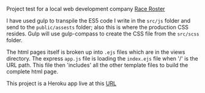 Project test for a local web development company [Race Roster](https://raceroster.com/) 

I have used gulp to transpile the ES5 code I write in the `src/js` folder and send to the `public/assests` folder; also this is where the production CSS resides. Gulp will use gulp-compass to create the CSS file from the `src/scss` folder.

The html pages itself is broken up into `.ejs` files which are in the views directory. The express `app.js` file is loading the `index.ejs` file when '/' is the URL path. This file then 'includes' all the other template files to build the complete html page.

This project is a Heroku app live at this [URL](https://still-citadel-6064.herokuapp.com/)